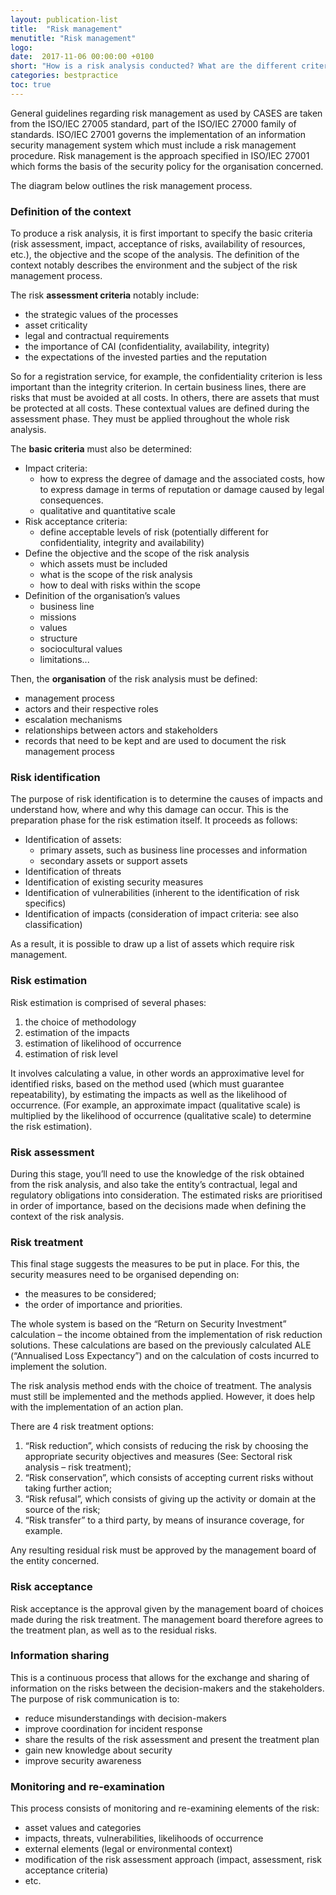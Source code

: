 ```yaml
---
layout: publication-list
title:  "Risk management"
menutitle: "Risk management"
logo:
date:  2017-11-06 00:00:00 +0100
short: "How is a risk analysis conducted? What are the different criteria? Or how are the risks estimated"
categories: bestpractice
toc: true
---
```

General guidelines regarding risk management as used by CASES are taken from the ISO/IEC 27005 standard, part of the ISO/IEC 27000 family of standards. ISO/IEC 27001 governs the implementation of an information security management system which must include a risk management procedure. Risk management is the approach specified in ISO/IEC 27001 which forms the basis of the security policy for the organisation concerned.

The diagram below outlines the risk management process.

<h3 class="titre-page" id="definition-of-the-context">Definition of the context</h3>
To produce a risk analysis, it is first important to specify the basic criteria (risk assessment, impact, acceptance of risks, availability of resources, etc.), the objective and the scope of the analysis. The definition of the context notably describes the environment and the subject of the risk management process.

The risk **assessment criteria** notably include:

* the strategic values of the processes
* asset criticality
* legal and contractual requirements
* the importance of CAI (confidentiality, availability, integrity)
* the expectations of the invested parties and the reputation

So for a registration service, for example, the confidentiality criterion is less important than the integrity criterion. In certain business lines, there are risks that must be avoided at all costs. In others, there are assets that must be protected at all costs. These contextual values are defined during the assessment phase. They must be applied throughout the whole risk analysis.

The **basic criteria** must also be determined:

* Impact criteria:
  * how to express the degree of damage and the associated costs, how to express damage in terms of reputation or damage caused by legal consequences.
  * qualitative and quantitative scale
* Risk acceptance criteria:
  * define acceptable levels of risk (potentially different for confidentiality, integrity and availability)
* Define the objective and the scope of the risk analysis
  * which assets must be included
  * what is the scope of the risk analysis
  * how to deal with risks within the scope
* Definition of the organisation’s values
  * business line
  * missions
  * values
  * structure
  * sociocultural values
  * limitations...

Then, the **organisation** of the risk analysis must be defined:

* management process
* actors and their respective roles
* escalation mechanisms
* relationships between actors and stakeholders
* records that need to be kept and are used to document the risk management process

<h3 class="titre-page" id="risk-identification">Risk identification</h3>
The purpose of risk identification is to determine the causes of impacts and understand how, where and why this damage can occur. This is the preparation phase for the risk estimation itself. It proceeds as follows:

* Identification of assets:
  * primary assets, such as business line processes and information
  * secondary assets or support assets
* Identification of threats
* Identification of existing security measures
* Identification of vulnerabilities (inherent to the identification of risk specifics)
* Identification of impacts (consideration of impact criteria: see also classification)

As a result, it is possible to draw up a list of assets which require risk management.

<h3 class="titre-page" id="risk-estimation">Risk estimation</h3>
Risk estimation is comprised of several phases:

1. the choice of methodology
2. estimation of the impacts
3. estimation of likelihood of occurrence
4. estimation of risk level

It involves calculating a value, in other words an approximative level for identified risks, based on the method used (which must guarantee repeatability), by estimating the impacts as well as the likelihood of occurrence. (For example, an approximate impact (qualitative scale) is multiplied by the likelihood of occurrence (qualitative scale) to determine the risk estimation).

<h3 class="titre-page" id="risk-assessment">Risk assessment</h3>
During this stage, you’ll need to use the knowledge of the risk obtained from the risk analysis, and also take the entity’s contractual, legal and regulatory obligations into consideration.
The estimated risks are prioritised in order of importance, based on the decisions made when defining the context of the risk analysis.

<h3 class="titre-page" id="risk-treatment"> Risk treatment</h3>
This final stage suggests the measures to be put in place. For this, the security measures need to be organised depending on:

* the measures to be considered;
* the order of importance and priorities.

The whole system is based on the “Return on Security Investment” calculation – the income obtained from the implementation of risk reduction solutions. These calculations are based on the previously calculated ALE (“Annualised Loss Expectancy”) and on the calculation of costs incurred to implement the solution.

The risk analysis method ends with the choice of treatment. The analysis must still be implemented and the methods applied. However, it does help with the implementation of an action plan.

There are 4 risk treatment options:

1. “Risk reduction”, which consists of reducing the risk by choosing the appropriate security objectives and measures (See: Sectoral risk analysis – risk treatment);
2. “Risk conservation”, which consists of accepting current risks without taking further action;
3. “Risk refusal”, which consists of giving up the activity or domain at the source of the risk;
4. “Risk transfer” to a third party, by means of insurance coverage, for example.

Any resulting residual risk must be approved by the management board of the entity concerned.

<h3 class="titre-page" id="risk-acceptance">Risk acceptance</h3>
Risk acceptance is the approval given by the management board of choices made during the risk treatment. The management board therefore agrees to the treatment plan, as well as to the residual risks.

<h3 class="titre-page" id="information-sharing">Information sharing</h3>
This is a continuous process that allows for the exchange and sharing of information on the risks between the decision-makers and the stakeholders. The purpose of risk communication is to:

* reduce misunderstandings with decision-makers
* improve coordination for incident response
* share the results of the risk assessment and present the treatment plan
* gain new knowledge about security
* improve security awareness

<h3 class="titre-page" id="monitoring-and-re-examination">Monitoring and re-examination</h3>
This process consists of monitoring and re-examining elements of the risk:

* asset values and categories
* impacts, threats, vulnerabilities, likelihoods of occurrence
* external elements (legal or environmental context)
* modification of the risk assessment approach (impact, assessment, risk acceptance criteria)
* etc.
